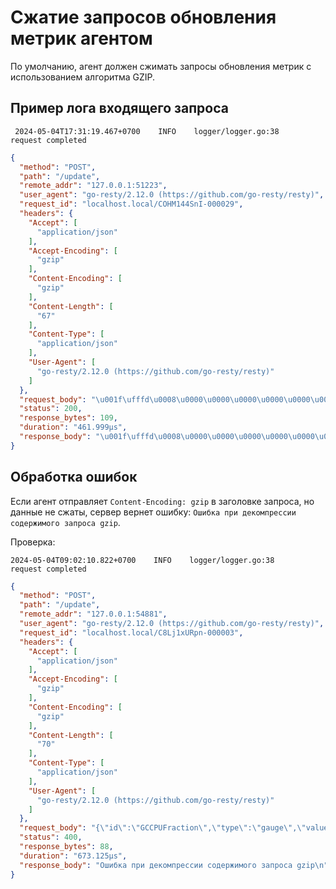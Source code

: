 # Сжатие запросов обновления метрик агентом

По умолчанию, агент должен сжимать запросы обновления метрик с использованием алгоритма GZIP.

## Пример лога входящего запроса
```log
 2024-05-04T17:31:19.467+0700    INFO    logger/logger.go:38     request completed       
```
```json
{
  "method": "POST",
  "path": "/update",
  "remote_addr": "127.0.0.1:51223",
  "user_agent": "go-resty/2.12.0 (https://github.com/go-resty/resty)",
  "request_id": "localhost.local/COHM144SnI-000029",
  "headers": {
    "Accept": [
      "application/json"
    ],
    "Accept-Encoding": [
      "gzip"
    ],
    "Content-Encoding": [
      "gzip"
    ],
    "Content-Length": [
      "67"
    ],
    "Content-Type": [
      "application/json"
    ],
    "User-Agent": [
      "go-resty/2.12.0 (https://github.com/go-resty/resty)"
    ]
  },
  "request_body": "\u001f\ufffd\u0008\u0000\u0000\u0000\u0000\u0000\u0002\ufffd\ufffdV\ufffdLQ\ufffdR\n\ufffd\ufffd\ufffdq\ufffd/\ufffd+Q\ufffdQ*\ufffd,HU\ufffdRJ\u0006qS\ufffd\ufffdt\ufffdRRsJ\u0012\ufffd\ufffdLk\u0001\u0001\u0000\u0000\ufffd\ufffd\ufffd^+\ufffd-\u0000\u0000\u0000",
  "status": 200,
  "response_bytes": 109,
  "duration": "461.999µs",
  "response_body": "\u001f\ufffd\u0008\u0000\u0000\u0000\u0000\u0000\u0000\ufffd\ufffd\ufffdRP\ufffdM-.NLOU\ufffd\u00021K\ufffd2\ufffd\u0015|\ufffdT\ufffd\ufffd\ufffd\ufffdB@~N\ufffds~i^\ufffd\ufffdBHeA\ufffd\ufffdB2\ufffd\ufffdZ\ufffd\ufffd\ufffd\ufffd\ufffdS\ufffdh\ufffd`Z\ufffdPZ\ufffd\ufffdX\ufffd\ufffd\ufffd\ufffdP\ufffdZ\\\ufffdSb\ufffd`fhb\ufffd\ufffdU\u000b\u0008\u0000\u0000\ufffd\ufffd\ufffd\ufffd\ufffdx]\u0000\u0000\u0000"
}
```


## Обработка ошибок
Если агент отправляет `Content-Encoding: gzip` в заголовке запроса, но данные не сжаты, сервер вернет ошибку:
`Ошибка при декомпрессии содержимого запроса gzip`.

Проверка:
```log
2024-05-04T09:02:10.822+0700    INFO    logger/logger.go:38     request completed
```
```json
{
  "method": "POST",
  "path": "/update",
  "remote_addr": "127.0.0.1:54881",
  "user_agent": "go-resty/2.12.0 (https://github.com/go-resty/resty)",
  "request_id": "localhost.local/C8Lj1xURpn-000003",
  "headers": {
    "Accept": [
      "application/json"
    ],
    "Accept-Encoding": [
      "gzip"
    ],
    "Content-Encoding": [
      "gzip"
    ],
    "Content-Length": [
      "70"
    ],
    "Content-Type": [
      "application/json"
    ],
    "User-Agent": [
      "go-resty/2.12.0 (https://github.com/go-resty/resty)"
    ]
  },
  "request_body": "{\"id\":\"GCCPUFraction\",\"type\":\"gauge\",\"value\":0.0000037169578824393963}",
  "status": 400,
  "response_bytes": 88,
  "duration": "673.125µs",
  "response_body": "Ошибка при декомпрессии содержимого запроса gzip\n"
}
```
